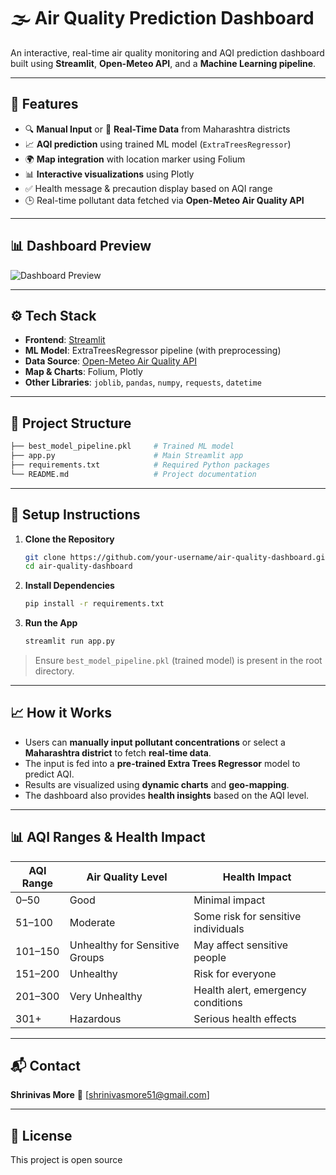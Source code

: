 
# 🌫️ Air Quality Prediction Dashboard

An interactive, real-time air quality monitoring and AQI prediction dashboard built using **Streamlit**, **Open-Meteo API**, and a **Machine Learning pipeline**.

---

## 📌 Features

- 🔍 **Manual Input** or 📡 **Real-Time Data** from Maharashtra districts
- 📈 **AQI prediction** using trained ML model (`ExtraTreesRegressor`)
- 🌍 **Map integration** with location marker using Folium
- 📊 **Interactive visualizations** using Plotly
- ✅ Health message & precaution display based on AQI range
- 🕒 Real-time pollutant data fetched via **Open-Meteo Air Quality API**

---

## 📊 Dashboard Preview

![Dashboard Preview](https://user-images.githubusercontent.com/137891303/310615805-2ef8feae-49b0-4fa5-8bd9-94fba902c8a9.png)

---

## ⚙️ Tech Stack

- **Frontend**: [Streamlit](https://streamlit.io/)
- **ML Model**: ExtraTreesRegressor pipeline (with preprocessing)
- **Data Source**: [Open-Meteo Air Quality API](https://open-meteo.com/)
- **Map & Charts**: Folium, Plotly
- **Other Libraries**: `joblib`, `pandas`, `numpy`, `requests`, `datetime`

---

## 📂 Project Structure

```bash
├── best_model_pipeline.pkl     # Trained ML model
├── app.py                      # Main Streamlit app
├── requirements.txt            # Required Python packages
└── README.md                   # Project documentation
````

---

## 🔧 Setup Instructions

1. **Clone the Repository**

   ```bash
   git clone https://github.com/your-username/air-quality-dashboard.git
   cd air-quality-dashboard
   ```

2. **Install Dependencies**

   ```bash
   pip install -r requirements.txt
   ```

3. **Run the App**

   ```bash
   streamlit run app.py
   ```

> Ensure `best_model_pipeline.pkl` (trained model) is present in the root directory.

---

## 📈 How it Works

* Users can **manually input pollutant concentrations** or select a **Maharashtra district** to fetch **real-time data**.
* The input is fed into a **pre-trained Extra Trees Regressor** model to predict AQI.
* Results are visualized using **dynamic charts** and **geo-mapping**.
* The dashboard also provides **health insights** based on the AQI level.

---

## 📊 AQI Ranges & Health Impact

| AQI Range | Air Quality Level              | Health Impact                       |
| --------- | ------------------------------ | ----------------------------------- |
| 0–50      | Good                           | Minimal impact                      |
| 51–100    | Moderate                       | Some risk for sensitive individuals |
| 101–150   | Unhealthy for Sensitive Groups | May affect sensitive people         |
| 151–200   | Unhealthy                      | Risk for everyone                   |
| 201–300   | Very Unhealthy                 | Health alert, emergency conditions  |
| 301+      | Hazardous                      | Serious health effects              |

---

## 📬 Contact

**Shrinivas More**
📧 [shrinivasmore51@gmail.com]


---

## 📜 License

This project is open source 
